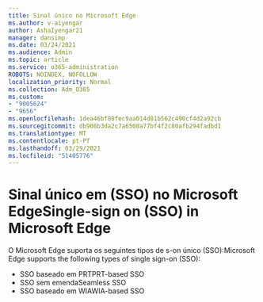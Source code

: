 ```yaml
---
title: Sinal único no Microsoft Edge
ms.author: v-aiyengar
author: AshaIyengar21
manager: dansimp
ms.date: 03/24/2021
ms.audience: Admin
ms.topic: article
ms.service: o365-administration
ROBOTS: NOINDEX, NOFOLLOW
localization_priority: Normal
ms.collection: Adm_O365
ms.custom:
- "9005624"
- "9656"
ms.openlocfilehash: 1dea46bf80fec9aa014d81b562c490cf4d2a92cb
ms.sourcegitcommit: db908b3da2c7a6508a77bf4f2c80afb294fadbd1
ms.translationtype: MT
ms.contentlocale: pt-PT
ms.lasthandoff: 03/29/2021
ms.locfileid: "51405776"
---
```

# <a name="single-sign-on-sso-in-microsoft-edge"></a><span data-ttu-id="8b8a8-102">Sinal único em (SSO) no Microsoft Edge</span><span class="sxs-lookup"><span data-stu-id="8b8a8-102">Single-sign on (SSO) in Microsoft Edge</span></span>

<span data-ttu-id="8b8a8-103">O Microsoft Edge suporta os seguintes tipos de s-on único (SSO):</span><span class="sxs-lookup"><span data-stu-id="8b8a8-103">Microsoft Edge supports the following types of single sign-on (SSO):</span></span>
- <span data-ttu-id="8b8a8-104">SSO baseado em PRT</span><span class="sxs-lookup"><span data-stu-id="8b8a8-104">PRT-based SSO</span></span>
- <span data-ttu-id="8b8a8-105">SSO sem emenda</span><span class="sxs-lookup"><span data-stu-id="8b8a8-105">Seamless SSO</span></span>
- <span data-ttu-id="8b8a8-106">SSO baseado em WIA</span><span class="sxs-lookup"><span data-stu-id="8b8a8-106">WIA-based SSO</span></span>
